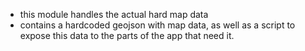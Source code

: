 - this module handles the actual hard map data
- contains a hardcoded geojson with map data, as well as a script to expose this data to the parts of the app that need it.